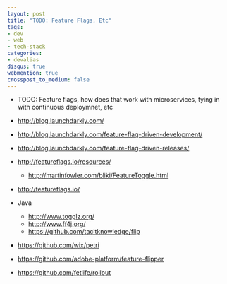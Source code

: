 ```yaml
---
layout: post
title: "TODO: Feature Flags, Etc"
tags:
- dev
- web
- tech-stack
categories:
- devalias
disqus: true
webmention: true
crosspost_to_medium: false
---
```

* TODO: Feature flags, how does that work with microservices, tying in with continuous deploymnet, etc
* http://blog.launchdarkly.com/
* http://blog.launchdarkly.com/feature-flag-driven-development/
* http://blog.launchdarkly.com/feature-flag-driven-releases/
* http://featureflags.io/resources/
  * http://martinfowler.com/bliki/FeatureToggle.html

* http://featureflags.io/
* Java
  * http://www.togglz.org/
  * http://www.ff4j.org/
  * https://github.com/tacitknowledge/flip
* https://github.com/wix/petri
* https://github.com/adobe-platform/feature-flipper
* https://github.com/fetlife/rollout
